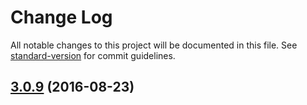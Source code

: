 # Change Log

All notable changes to this project will be documented in this file. See [standard-version](https://github.com/conventional-changelog/standard-version) for commit guidelines.

<a name="3.0.9"></a>
## [3.0.9](https://github.com/gajus/redux-immutable/compare/v3.0.8...v3.0.9) (2016-08-23)
